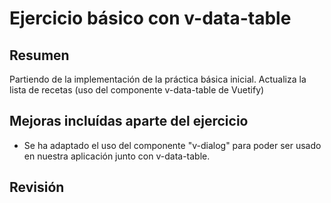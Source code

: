 # Ejercicio básico con v-data-table

## Resumen

Partiendo de la implementación de la práctica básica inicial.
Actualiza la lista de recetas (uso del componente v-data-table de Vuetify)

## Mejoras incluídas aparte del ejercicio

- Se ha adaptado el uso del componente "v-dialog" para poder ser usado en nuestra aplicación junto con v-data-table.

## Revisión

